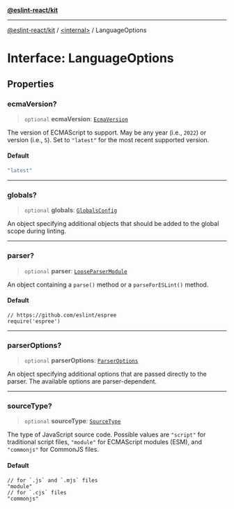 [**@eslint-react/kit**](../../README.md)

***

[@eslint-react/kit](../../README.md) / [\<internal\>](../README.md) / LanguageOptions

# Interface: LanguageOptions

## Properties

### ecmaVersion?

> `optional` **ecmaVersion**: [`EcmaVersion`](../type-aliases/EcmaVersion.md)

The version of ECMAScript to support.
May be any year (i.e., `2022`) or version (i.e., `5`).
Set to `"latest"` for the most recent supported version.

#### Default

```ts
"latest"
```

***

### globals?

> `optional` **globals**: [`GlobalsConfig`](GlobalsConfig.md)

An object specifying additional objects that should be added to the global scope during linting.

***

### parser?

> `optional` **parser**: [`LooseParserModule`](../type-aliases/LooseParserModule.md)

An object containing a `parse()` method or a `parseForESLint()` method.

#### Default

```
// https://github.com/eslint/espree
require('espree')
```

***

### parserOptions?

> `optional` **parserOptions**: [`ParserOptions`](ParserOptions.md)

An object specifying additional options that are passed directly to the parser.
The available options are parser-dependent.

***

### sourceType?

> `optional` **sourceType**: [`SourceType`](../type-aliases/SourceType.md)

The type of JavaScript source code.
Possible values are `"script"` for traditional script files, `"module"` for ECMAScript modules (ESM), and `"commonjs"` for CommonJS files.

#### Default

```
// for `.js` and `.mjs` files
"module"
// for `.cjs` files
"commonjs"
```
